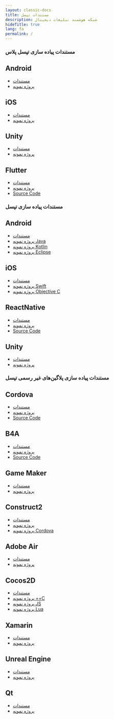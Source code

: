 ```yaml
---
layout: classic-docs
title: مستندات تپسل 
description: شبکه هوشمند تبلیغات دیجیتال
hideTitle: true
lang: fa
permalink: /
---
```


<h3>مستندات پیاده سازی تپسل پلاس</h3>

<div class="row home-card-group" markdown="0">
  <div class="col-12 col-sm-6">
    <div class="home-card">
      <h2>Android</h2>
      <ul>
        <li><a href="{{ site.baseurl }}/plus_sdk/android/main">مستندات</a></li>
        <li><a href="https://github.com/tapsellorg/TapsellPlusSDK-AndroidSample">پروژه نمونه</a></li>
      </ul>
    </div>
  </div>

  <div class="col-12 col-sm-6">
    <div class="home-card">
      <h2>iOS</h2>
      <ul>
        <li><a href="{{ site.baseurl }}/invalid-page">مستندات</a></li>
        <li><a href="">پروژه نمونه</a></li>
      </ul>
    </div>
  </div>

  <div class="col-12 col-sm-6">
    <div class="home-card">
      <h2>Unity</h2>
      <ul>
        <li><a href="{{ site.baseurl }}/plus_sdk/unity/main">مستندات</a></li>
        <li><a href="https://github.com/tapsellorg/TapsellPlusSDK-UnitySample">پروژه نمونه</a></li>
      </ul>
    </div>
  </div>

  <div class="col-12 col-sm-6">
    <div class="home-card">
      <h2>Flutter</h2>
      <ul>
        <li><a href="{{ site.baseurl }}/plus_sdk/flutter/main">مستندات</a></li>
        <li><a href="https://github.com/tapsellorg/TapsellPlusSDK-FlutterSample">پروژه نمونه</a></li>
        <li><a href="https://github.com/tapsellorg/TapsellPlusSDK-FlutterPlugin">Source Code</a></li>
      </ul>
    </div>
  </div>
</div>

<h3>مستندات پیاده سازی تپسل</h3>

<div class="row home-card-group" markdown="0">
  <div class="col-12 col-sm-6">
    <div class="home-card">
      <h2>Android</h2>
      <ul>
        <li><a href="{{ site.baseurl }}/tapsell_sdk/android/main">مستندات</a></li>
        <li><a href="https://github.com/tapsellorg/TapsellSDK-AndroidSample">پروژه نمونه Java</a></li>
        <li><a href="https://github.com/tapsellorg/TapsellSDK-KotlinSample">پروژه نمونه Kotlin</a></li>
        <li><a href="https://github.com/tapsellorg/TapsellSDK-EclipseSample">پروژه نمونه Eclipse</a></li>
      </ul>
    </div>
  </div>

  <div class="col-12 col-sm-6">
    <div class="home-card">
      <h2>iOS</h2>
      <ul>
        <li><a href="{{ site.baseurl }}/invalid-page">مستندات</a></li>
        <li><a href="https://github.com/tapselladnet/TapsellSDK_Swift_Sample">پروژه نمونه Swift</a></li>
        <li><a href="https://github.com/tapselladnet/TapsellSDK_ObjC_Sample">پروژه نمونه Objective C</a></li>
      </ul>
    </div>
  </div>

  <div class="col-12 col-sm-6">
    <div class="home-card">
      <h2>ReactNative</h2>
      <ul>
        <li><a href="{{ site.baseurl }}/tapsell_sdk/react/main">مستندات</a></li>
        <li><a href="https://github.com/tapsellorg/TapsellSDK-ReactNativePlugin">پروژه نمونه</a></li>
        <li><a href="https://github.com/tapsellorg/TapsellSDK-ReactNativeSample">Source Code</a></li>
      </ul>
    </div>
  </div>

  <div class="col-12 col-sm-6">
    <div class="home-card">
      <h2>Unity</h2>
      <ul>
        <li><a href="{{ site.baseurl }}/tapsell_sdk/unity/main">مستندات</a></li>
        <li><a href="https://github.com/tapsellorg/TapsellSDK-UnitySample">پروژه نمونه</a></li>
      </ul>
    </div>
  </div>
</div>

<h3>مستندات پیاده سازی پلاگین‌های غیر رسمی تپسل</h3>

<div class="row home-card-group" markdown="0">
  <div class="col-12 col-sm-6">
    <div class="home-card">
      <h2>Cordova</h2>
      <ul>
        <li><a href="{{ site.baseurl }}/invalid-page">مستندات</a></li>
        <li><a href="https://github.com/tapsellorg/TapsellSDK-CordovaSample">پروژه نمونه</a></li>
        <li><a href="https://github.com/tapsellorg/TapsellSDK-CordovaPlugin">Source Code</a></li>
      </ul>
    </div>
  </div>

  <div class="col-12 col-sm-6">
    <div class="home-card">
      <h2>B4A</h2>
      <ul>
        <li><a href="{{ site.baseurl }}/invalid-page">مستندات</a></li>
        <li><a href="https://github.com/tapsellorg/TapsellSDK-B4ASample">پروژه نمونه</a></li>
        <li><a href="https://github.com/tapsellorg/TapsellSDK-B4APlugin">Source Code</a></li>
      </ul>
    </div>
  </div>

  <div class="col-12 col-sm-6">
    <div class="home-card">
      <h2>Game Maker</h2>
      <ul>
        <li><a href="{{ site.baseurl }}/invalid-page">مستندات</a></li>
        <li><a href="https://github.com/tapselladnet/TapsellSDK_GameMaker_Sample">پروژه نمونه</a></li>
      </ul>
    </div>
  </div>

  <div class="col-12 col-sm-6">
    <div class="home-card">
      <h2>Construct2</h2>
      <ul>
        <li><a href="{{ site.baseurl }}/invalid-page">مستندات</a></li>
        <li><a href="https://github.com/tapselladnet/TapsellConstruct2PluginSample">پروژه نمونه</a></li>
        <li><a href="https://github.com/tapselladnet/TapsellSDK_Construct2_Cordova_Sample">پروژه نمونه Cordova</a></li>
      </ul>
    </div>
  </div>

  <div class="col-12 col-sm-6">
    <div class="home-card">
      <h2>Adobe Air</h2>
      <ul>
        <li><a href="{{ site.baseurl }}/invalid-page">مستندات</a></li>
        <li><a href="https://github.com/tapselladnet/TapsellSDK_FlashBuilder_Sample">پروژه نمونه</a></li>
      </ul>
    </div>
  </div>

  <div class="col-12 col-sm-6">
    <div class="home-card">
      <h2>Cocos2D</h2>
      <ul>
        <li><a href="{{ site.baseurl }}/invalid-page">مستندات</a></li>
        <li><a href="https://github.com/tapselladnet/TapsellSDK_Cocos2Dx_Cpp_Sample">پروژه نمونه ++C</a></li>
        <li><a href="https://github.com/tapselladnet/TapsellSDK_Cocos2Dx_Js_Sample">پروژه نمونه JS</a></li>
        <li><a href="https://github.com/tapselladnet/TapsellSDK_Cocos2Dx_Lua_Sample">پروژه نمونه Lua</a></li>
      </ul>
    </div>
  </div>

  <div class="col-12 col-sm-6">
    <div class="home-card">
      <h2>Xamarin</h2>
      <ul>
        <li><a href="{{ site.baseurl }}/invalid-page">مستندات</a></li>
        <li><a href="https://github.com/hermamitr/TapsellSDK_v3_Xamarin">پروژه نمونه</a></li>
      </ul>
    </div>
  </div>

  <div class="col-12 col-sm-6">
    <div class="home-card">
      <h2>Unreal Engine</h2>
      <ul>
        <li><a href="{{ site.baseurl }}/invalid-page">مستندات</a></li>
        <li><a href="https://github.com/tapselladnet/TapsellSDK_UnrealEngine_Sample">پروژه نمونه</a></li>
      </ul>
    </div>
  </div>

  <div class="col-12 col-sm-6">
    <div class="home-card">
      <h2>Qt</h2>
      <ul>
        <li><a href="{{ site.baseurl }}/invalid-page">مستندات</a></li>
        <li><a href="https://github.com/tapselladnet/TapsellSDK_Qt_Sample">پروژه نمونه</a></li>
      </ul>
    </div>
  </div>
</div>

